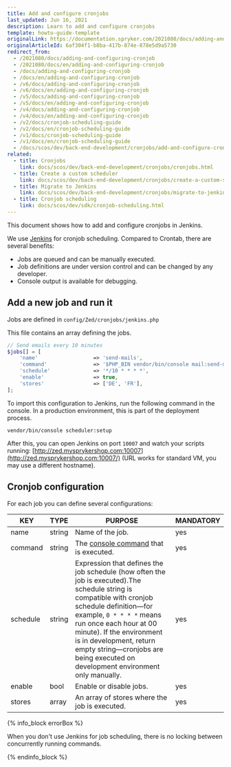 ```yaml
---
title: Add and configure cronjobs
last_updated: Jun 16, 2021
description: Learn to add and configure cronjobs
template: howto-guide-template
originalLink: https://documentation.spryker.com/2021080/docs/adding-and-configuring-cronjob
originalArticleId: 6af304f1-b8ba-417b-874e-878e5d9a5730
redirect_from:
  - /2021080/docs/adding-and-configuring-cronjob
  - /2021080/docs/en/adding-and-configuring-cronjob
  - /docs/adding-and-configuring-cronjob
  - /docs/en/adding-and-configuring-cronjob
  - /v6/docs/adding-and-configuring-cronjob
  - /v6/docs/en/adding-and-configuring-cronjob
  - /v5/docs/adding-and-configuring-cronjob
  - /v5/docs/en/adding-and-configuring-cronjob
  - /v4/docs/adding-and-configuring-cronjob
  - /v4/docs/en/adding-and-configuring-cronjob
  - /v2/docs/cronjob-scheduling-guide
  - /v2/docs/en/cronjob-scheduling-guide
  - /v1/docs/cronjob-scheduling-guide
  - /v1/docs/en/cronjob-scheduling-guide
  - /docs/scos/dev/back-end-development/cronjobs/add-and-configure-cronjobs.html
related:
  - title: Cronjobs
    link: docs/scos/dev/back-end-development/cronjobs/cronjobs.html
  - title: Create a custom scheduler
    link: docs/scos/dev/back-end-development/cronjobs/create-a-custom-scheduler.html
  - title: Migrate to Jenkins
    link: docs/scos/dev/back-end-development/cronjobs/migrate-to-jenkins.html
  - title: Cronjob scheduling
    link: docs/scos/dev/sdk/cronjob-scheduling.html
---
```


This document shows how to add and configure cronjobs in Jenkins.

We use [Jenkins](https://jenkins-ci.org/) for cronjob scheduling. Compared to Crontab, there are several benefits:

* Jobs are queued and can be manually executed.
* Job definitions are under version control and can be changed by any developer.
* Console output is available for debugging.

## Add a new job and run it

Jobs are defined in `config/Zed/cronjobs/jenkins.php`

This file contains an array defining the jobs.

```php
// Send emails every 10 minutes
$jobs[] = [
    'name'                  => 'send-mails',
    'command'               => '$PHP_BIN vendor/bin/console mail:send-mail',
    'schedule'              => '*/10 * * * *',
    'enable'                => true,
    'stores'                => ['DE', 'FR'],
];
```

To import this configuration to Jenkins, run the following command in the console. In a production environment, this is part of the deployment process.

`vendor/bin/console scheduler:setup`

After this, you can open Jenkins on port `10007` and watch your scripts running: [http://zed.mysprykershop.com:10007](http://zed.mysprykershop.com:10007/) (URL works for standard VM, you may use a different hostname).

## Cronjob configuration

For each job you can define several configurations:

| KEY                   | TYPE   | PURPOSE                                                      | MANDATORY |
| --------------------- | ------ | ------------------------------------------------------------ | --------- |
| name                  | string | Name of the job.                                              | yes       |
| command               | string | The [console command](/docs/scos/dev/back-end-development/console-commands/implementing-a-new-console-command.html) that is executed. | yes       |
| schedule              | string | Expression that defines the job schedule (how often the job is executed).The schedule string is compatible with cronjob schedule definition—for example, `0 * * * *` means run once each hour at 00 minute). If the environment is in development, return empty string—cronjobs are being executed on development environment only manually. | yes       |
| enable                | bool   | Enable or disable jobs.                                          | yes       |
| stores                | array  | An array of stores where the job is executed.                | yes       |

{% info_block errorBox %}

When you don't use Jenkins for job scheduling, there is no locking between concurrently running commands.

{% endinfo_block %}